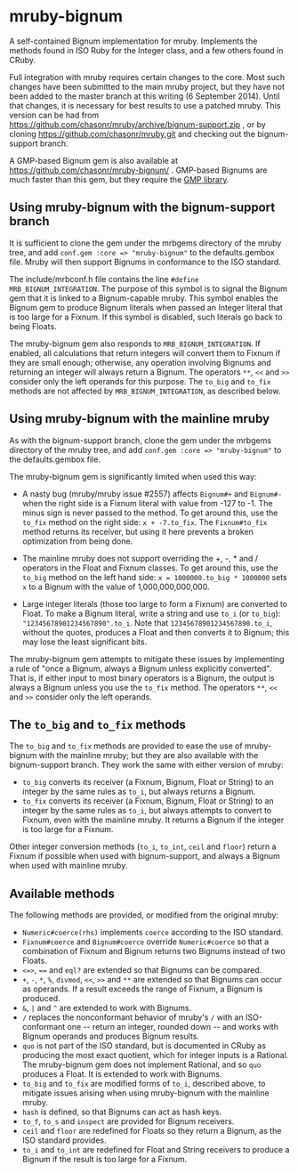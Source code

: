 mruby-bignum
============

A self-contained Bignum implementation for mruby.  Implements the methods found in ISO Ruby for the Integer class, and a
few others found in CRuby.

Full integration with mruby requires certain changes to the core.  Most such changes have been submitted to the main mruby
project, but they have not been added to the master branch at this writing (6 September 2014).  Until that changes, it is
necessary for best results to use a patched mruby.  This version can be had from https://github.com/chasonr/mruby/archive/bignum-support.zip , or by cloning https://github.com/chasonr/mruby.git and checking out the bignum-support branch.

A GMP-based Bignum gem is also available at https://github.com/chasonr/mruby-bignum/ .  GMP-based Bignums are much faster than this gem, but they require the [GMP library](https://gmplib.org/).

## Using mruby-bignum with the bignum-support branch

It is sufficient to clone the gem under the mrbgems directory of the mruby tree, and add `conf.gem :core => "mruby-bignum"` to the defaults.gembox file.  Mruby will then support Bignums in conformance to the ISO standard.

The include/mrbconf.h file contains the line `#define MRB_BIGNUM_INTEGRATION`.  The purpose of this symbol is to signal the Bignum gem that it is linked to a Bignum-capable mruby.  This symbol enables the Bignum gem to produce Bignum literals when passed an Integer literal that is too large for a Fixnum.  If this symbol is disabled, such literals go back to being Floats.

The mruby-bignum gem also responds to `MRB_BIGNUM_INTEGRATION`.  If enabled, all calculations that return integers will convert them to Fixnum if they are small enough; otherwise, any operation involving Bignums and returning an integer will always return a Bignum.  The operators `**`, `<<` and `>>` consider only the left operands for this purpose.  The `to_big` and `to_fix` methods are not affected by `MRB_BIGNUM_INTEGRATION`, as described below.

## Using mruby-bignum with the mainline mruby

As with the bignum-support branch, clone the gem under the mrbgems directory of the mruby tree, and add `conf.gem :core => "mruby-bignum"` to the defaults.gembox file.

The mruby-bignum gem is significantly limited when used this way:

* A nasty bug (mruby/mruby issue #2557) affects `Bignum#+` and `Bignum#-` when the right side is a Fixnum literal with value from -127 to -1.  The minus sign is never passed to the method.  To get around this, use the `to_fix` method on the right side:  `x + -7.to_fix`.  The `Fixnum#to_fix` method returns its receiver, but using it here prevents a broken optimization from being done.

* The mainline mruby does not support overriding the +, -, * and / operators in the Float and Fixnum classes.  To get around this, use the `to_big` method on the left hand side:  `x = 1000000.to_big * 1000000` sets `x` to a Bignum with the value of 1,000,000,000,000.

* Large integer literals (those too large to form a Fixnum) are converted to Float.  To make a Bignum literal, write a string and use `to_i` (or `to_big`):  `"12345678901234567890".to_i`.  Note that `12345678901234567890.to_i`, without the quotes, produces a Float and then converts it to Bignum; this may lose the least significant bits.

The mruby-bignum gem attempts to mitigate these issues by implementing a rule of "once a Bignum, always a Bignum unless explicitly converted".  That is, if either input to most binary operators is a Bignum, the output is always a Bignum unless you use the `to_fix` method.  The operators `**`, `<<` and `>>` consider only the left operands.

## The `to_big` and `to_fix` methods

The `to_big` and `to_fix` methods are provided to ease the use of mruby-bignum with the mainline mruby; but they are also available with the bignum-support branch.  They work the same with either version of mruby:

* `to_big` converts its receiver (a Fixnum, Bignum, Float or String) to an integer by the same rules as `to_i`, but always returns a Bignum.
* `to_fix` converts its receiver (a Fixnum, Bignum, Float or String) to an integer by the same rules as `to_i`, but always attempts to convert to Fixnum, even with the mainline mruby.  It returns a Bignum if the integer is too large for a Fixnum.

Other integer conversion methods (`to_i`, `to_int`, `ceil` and `floor`) return a Fixnum if possible when used with bignum-support, and always a Bignum when used with mainline mruby.

## Available methods

The following methods are provided, or modified from the original mruby:

* `Numeric#coerce(rhs)` implements `coerce` according to the ISO standard.
* `Fixnum#coerce` and `Bignum#coerce` override `Numeric#coerce` so that a combination of Fixnum and Bignum returns two Bignums instead of two Floats.
* `<=>`, `==` and `eql?` are extended so that Bignums can be compared.
* `+`, `-`, `*`, `%`, `divmod`, `<<`, `>>` and `**` are extended so that Bignums can occur as operands.  If a result exceeds the range of Fixnum, a Bignum is produced.
* `&`, `|` and `^` are extended to work with Bignums.
* `/` replaces the nonconformant behavior of mruby's `/` with an ISO-conformant one -- return an integer, rounded down -- and works with Bignum operands and produces Bignum results.
* `quo` is not part of the ISO standard, but is documented in CRuby as producing the most exact quotient, which for integer inputs is a Rational.  The mruby-bignum gem does not implement Rational, and so `quo` produces a Float.  It is extended to work with Bignums.
* `to_big` and `to_fix` are modified forms of `to_i`, described above, to mitigate issues arising when using mruby-bignum with the mainline mruby.
* `hash` is defined, so that Bignums can act as hash keys.
* `to_f`, `to_s` and `inspect` are provided for Bignum receivers.
* `ceil` and `floor` are redefined for Floats so they return a Bignum, as the ISO standard provides.
* `to_i` and `to_int` are redefined for Float and String receivers to produce a Bignum if the result is too large for a Fixnum.
